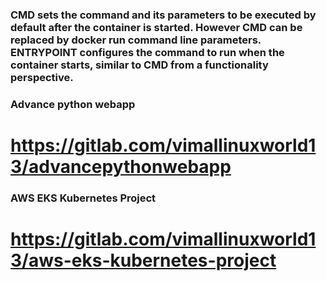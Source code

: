 ### CMD sets the command and its parameters to be executed by default after the container is started. However CMD can be replaced by docker run command line parameters. ENTRYPOINT configures the command to run when the container starts, similar to CMD from a functionality perspective.

###  Advance python webapp 
# https://gitlab.com/vimallinuxworld13/advancepythonwebapp


### AWS EKS Kubernetes Project
# https://gitlab.com/vimallinuxworld13/aws-eks-kubernetes-project 
